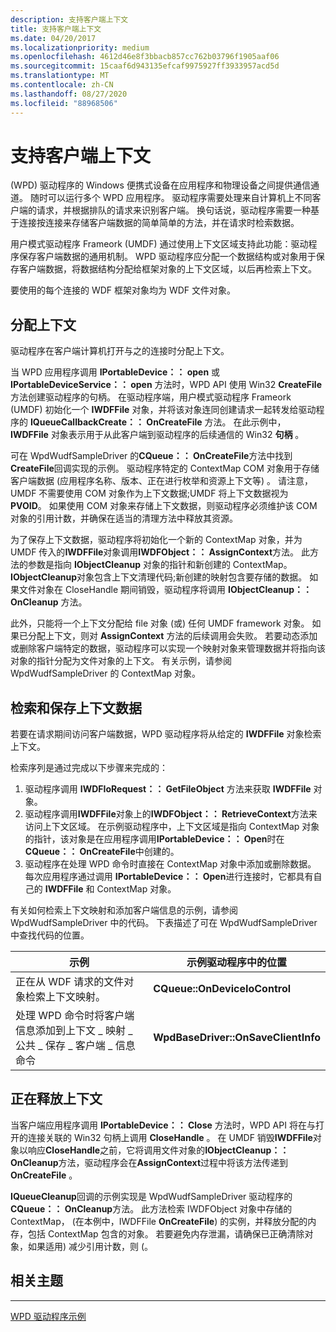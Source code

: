 ```yaml
---
description: 支持客户端上下文
title: 支持客户端上下文
ms.date: 04/20/2017
ms.localizationpriority: medium
ms.openlocfilehash: 4612d46e8f3bbacb857cc762b03796f1905aaf06
ms.sourcegitcommit: 15caaf6d943135efcaf9975927ff3933957acd5d
ms.translationtype: MT
ms.contentlocale: zh-CN
ms.lasthandoff: 08/27/2020
ms.locfileid: "88968506"
---
```

# <a name="supporting-client-contexts"></a>支持客户端上下文


 (WPD) 驱动程序的 Windows 便携式设备在应用程序和物理设备之间提供通信通道。 随时可以运行多个 WPD 应用程序。 驱动程序需要处理来自计算机上不同客户端的请求，并根据排队的请求来识别客户端。 换句话说，驱动程序需要一种基于连接按连接来存储客户端数据的简单简单的方法，并在请求时检索数据。

用户模式驱动程序 Frameork (UMDF) 通过使用上下文区域支持此功能：驱动程序保存客户端数据的通用机制。 WPD 驱动程序应分配一个数据结构或对象用于保存客户端数据，将数据结构分配给框架对象的上下文区域，以后再检索上下文。

要使用的每个连接的 WDF 框架对象均为 WDF 文件对象。

## <a name="span-idassigning_the_contextspanspan-idassigning_the_contextspanspan-idassigning_the_contextspanassigning-the-context"></a><span id="Assigning_the_Context"></span><span id="assigning_the_context"></span><span id="ASSIGNING_THE_CONTEXT"></span>分配上下文


驱动程序在客户端计算机打开与之的连接时分配上下文。

当 WPD 应用程序调用 **IPortableDevice：： open** 或 **IPortableDeviceService：： open** 方法时，WPD API 使用 Win32 **CreateFile** 方法创建驱动程序的句柄。 在驱动程序端，用户模式驱动程序 Frameork (UMDF) 初始化一个 **IWDFFile** 对象，并将该对象连同创建请求一起转发给驱动程序的 **IQueueCallbackCreate：： OnCreateFile** 方法。 在此示例中， **IWDFFile** 对象表示用于从此客户端到驱动程序的后续通信的 Win32 **句柄** 。

可在 WpdWudfSampleDriver 的**CQueue：： OnCreateFile**方法中找到**CreateFile**回调实现的示例。 驱动程序特定的 ContextMap COM 对象用于存储客户端数据 (应用程序名称、版本、正在进行枚举和资源上下文等) 。 请注意，UMDF 不需要使用 COM 对象作为上下文数据;UMDF 将上下文数据视为 **PVOID**。 如果使用 COM 对象来存储上下文数据，则驱动程序必须维护该 COM 对象的引用计数，并确保在适当的清理方法中释放其资源。

为了保存上下文数据，驱动程序将初始化一个新的 ContextMap 对象，并为 UMDF 传入的**IWDFFile**对象调用**IWDFObject：： AssignContext**方法。 此方法的参数是指向 **IObjectCleanup** 对象的指针和新创建的 ContextMap。 **IObjectCleanup**对象包含上下文清理代码;新创建的映射包含要存储的数据。 如果文件对象在 CloseHandle 期间销毁，驱动程序将调用 **IObjectCleanup：： OnCleanup** 方法。

此外，只能将一个上下文分配给 file 对象 (或) 任何 UMDF framework 对象。 如果已分配上下文，则对 **AssignContext** 方法的后续调用会失败。 若要动态添加或删除客户端特定的数据，驱动程序可以实现一个映射对象来管理数据并将指向该对象的指针分配为文件对象的上下文。 有关示例，请参阅 WpdWudfSampleDriver 的 ContextMap 对象。

## <a name="span-idretrieving_and_saving_context_dataspanspan-idretrieving_and_saving_context_dataspanspan-idretrieving_and_saving_context_dataspanretrieving-and-saving-context-data"></a><span id="Retrieving_and_Saving_Context_Data"></span><span id="retrieving_and_saving_context_data"></span><span id="RETRIEVING_AND_SAVING_CONTEXT_DATA"></span>检索和保存上下文数据


若要在请求期间访问客户端数据，WPD 驱动程序将从给定的 **IWDFFile** 对象检索上下文。

检索序列是通过完成以下步骤来完成的：

1.  驱动程序调用 **IWDFIoRequest：： GetFileObject** 方法来获取 **IWDFFile** 对象。
2.  驱动程序调用**IWDFFile**对象上的**IWDFObject：： RetrieveContext**方法来访问上下文区域。 在示例驱动程序中，上下文区域是指向 ContextMap 对象的指针，该对象是在应用程序调用**IPortableDevice：： Open**时在**CQueue：： OnCreateFile**中创建的。
3.  驱动程序在处理 WPD 命令时直接在 ContextMap 对象中添加或删除数据。 每次应用程序通过调用 **IPortableDevice：： Open**进行连接时，它都具有自己的 **IWDFFile** 和 ContextMap 对象。

有关如何检索上下文映射和添加客户端信息的示例，请参阅 WpdWudfSampleDriver 中的代码。 下表描述了可在 WpdWudfSampleDriver 中查找代码的位置。

| 示例                                                                                                                  | 示例驱动程序中的位置           |
|--------------------------------------------------------------------------------------------------------------------------|-------------------------------------|
| 正在从 WDF 请求的文件对象检索上下文映射。                                                     | **CQueue::OnDeviceIoControl**       |
| 处理 WPD 命令时将客户端信息添加到上下文 \_ 映射 \_ 公共 \_ 保存 \_ 客户端 \_ 信息命令 | **WpdBaseDriver::OnSaveClientInfo** |

 

## <a name="span-idreleasing_the_contextspanspan-idreleasing_the_contextspanspan-idreleasing_the_contextspanreleasing-the-context"></a><span id="Releasing_the_Context"></span><span id="releasing_the_context"></span><span id="RELEASING_THE_CONTEXT"></span>正在释放上下文


当客户端应用程序调用 **IPortableDevice：： Close** 方法时，WPD API 将在与打开的连接关联的 Win32 句柄上调用 **CloseHandle** 。 在 UMDF 销毁**IWDFFile**对象以响应**CloseHandle**之前，它将调用文件对象的**IObjectCleanup：： OnCleanup**方法，驱动程序会在**AssignContext**过程中将该方法传递到**OnCreateFile** 。

**IQueueCleanup**回调的示例实现是 WpdWudfSampleDriver 驱动程序的**CQueue：： OnCleanup**方法。 此方法检索 IWDFObject 对象中存储的 ContextMap， (在本例中，IWDFFile **OnCreateFile**) 的实例，并释放分配的内存，包括 ContextMap 包含的对象。 若要避免内存泄漏，请确保已正确清除对象，如果适用) 减少引用计数，则 (。

## <a name="span-idrelated_topicsspanrelated-topics"></a><span id="related_topics"></span>相关主题


****
[WPD 驱动程序示例](the-wpd-driver-samples.md)

 

 





